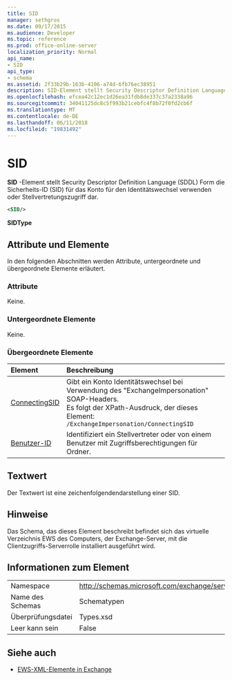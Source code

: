 ```yaml
---
title: SID
manager: sethgros
ms.date: 09/17/2015
ms.audience: Developer
ms.topic: reference
ms.prod: office-online-server
localization_priority: Normal
api_name:
- SID
api_type:
- schema
ms.assetid: 2f33b29b-163b-4106-a74d-6fb76ec38951
description: SID-Element stellt Security Descriptor Definition Language (SDDL) Form die Sicherheits-ID (SID) für das Konto für den Identitätswechsel verwenden oder Stellvertretungszugriff dar.
ms.openlocfilehash: efcea42c12ec1d26ea31fdb8de337c37a2338a96
ms.sourcegitcommit: 34041125dc8c5f993b21cebfc4f8b72f0fd2cb6f
ms.translationtype: MT
ms.contentlocale: de-DE
ms.lasthandoff: 06/11/2018
ms.locfileid: "19831492"
---
```

# <a name="sid"></a>SID

**SID** -Element stellt Security Descriptor Definition Language (SDDL) Form die Sicherheits-ID (SID) für das Konto für den Identitätswechsel verwenden oder Stellvertretungszugriff dar. 
  
```xml
<SID/>
```

 **SIDType**
## <a name="attributes-and-elements"></a>Attribute und Elemente

In den folgenden Abschnitten werden Attribute, untergeordnete und übergeordnete Elemente erläutert.
  
### <a name="attributes"></a>Attribute

Keine.
  
### <a name="child-elements"></a>Untergeordnete Elemente

Keine.
  
### <a name="parent-elements"></a>Übergeordnete Elemente

|**Element**|**Beschreibung**|
|:-----|:-----|
|[ConnectingSID](connectingsid.md) <br/> |Gibt ein Konto Identitätswechsel bei Verwendung des "ExchangeImpersonation" SOAP-Headers.  <br/> Es folgt der XPath-Ausdruck, der dieses Element:  <br/>  `/ExchangeImpersonation/ConnectingSID` <br/> |
|[Benutzer-ID](userid.md) <br/> |Identifiziert ein Stellvertreter oder von einem Benutzer mit Zugriffsberechtigungen für Ordner.  <br/> |
   
## <a name="text-value"></a>Textwert

Der Textwert ist eine zeichenfolgendendarstellung einer SID.
  
## <a name="remarks"></a>Hinweise

Das Schema, das dieses Element beschreibt befindet sich das virtuelle Verzeichnis EWS des Computers, der Exchange-Server, mit die Clientzugriffs-Serverrolle installiert ausgeführt wird.
  
## <a name="element-information"></a>Informationen zum Element

|||
|:-----|:-----|
|Namespace  <br/> |http://schemas.microsoft.com/exchange/services/2006/types  <br/> |
|Name des Schemas  <br/> |Schematypen  <br/> |
|Überprüfungsdatei  <br/> |Types.xsd  <br/> |
|Leer kann sein  <br/> |False  <br/> |
   
## <a name="see-also"></a>Siehe auch



- [EWS-XML-Elemente in Exchange](ews-xml-elements-in-exchange.md)

